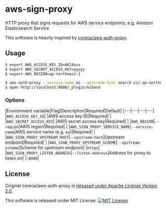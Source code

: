 # aws-sign-proxy

HTTP proxy that signs requests for AWS service endpoints; e.g. Amazon Elasticsearch Service

This software is heavily inspired by [coreos/aws-auth-proxy](https://github.com/coreos/aws-auth-proxy).

## Usage

```bash
$ export AWS_ACCESS_KEY_ID=AKIAxxx
$ export AWS_SECRET_ACCESS_KEY=yyyyy
$ export AWS_REGION=ap-northeast-1
```

```bash
$ aws-auth-proxy --service-name es --upstream-host search-zzz.ap-northeast-1.es.amazonaws.com
$ open http://localhost:8080/_plugin/kibana
```

### Options

|Environment variable|Flag|Description|Required|Default|
|---|---|---|---|
|`AWS_ACCESS_KEY_ID`| |AWS access key ID|Required| |
|`AWS_SECRET_ACCESS_KEY`| |AWS secret access key|Required| |
|`AWS_REGION`|`--region`|AWS region|Required| |
|`AWS_SIGN_PROXY_SERVICE_NAME`|`--service-name`|AWS service name (e.g. `es`)|Required| |
|`AWS_SIGN_PROXY_UPSTREAM_HOST`|`--upstream-host`|Upstream endpoint|Required| |
|`AWS_SIGN_PROXY_UPSTREAM_SCHEME`|`--upstream-scheme`|Scheme for upstream endpoint| |`https`|
|`AWS_SIGN_PROXY_LISTEN_ADDRESS`|`--listen-address`|Address for proxy to listen on| |`:8080`|

## License

Original coreos/aws-auth-proxy is [released under Apache License Version 2.0](https://github.com/coreos/aws-auth-proxy/blob/9713146600f3aba055a5bfaf477af2a81dec272e/LICENSE).

This software is released under MIT License. [![MIT License](http://img.shields.io/badge/license-MIT-blue.svg?style=flat)](LICENSE)
